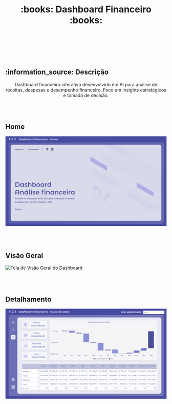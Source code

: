 <h1 align="center">
  :books: Dashboard Financeiro :books:
</h1>
<br></br>

<div align="center">
  <img src="" alt="">
</div>
<br></br>

<h2> :information_source: Descrição </h2>
<p align="center">Dashboard financeiro interativo desenvolvido em BI para análise de receitas, despesas e desempenho financeiro. Foco em insights estratégicos e tomada de decisão.</p>
<br></br>

<h2>Home</h2>
<img src="src/Financeiro - Home.png" alt="Tela de Home do Dashboard" width="600">
<p></p>
<br></br>

<h2>Visão Geral</h2>
<img src="src/Financeiro - Visão Geral.png" alt="Tela de Visão Geral do Dashboard" width="600">
<p></p>
<br></br>

<h2>Detalhamento</h2>
<img src="src/Financeiro - Detalhamento.png" alt="Tela de Detalhamento do Dashboard" width="600">
<p></p>
<br></br>
